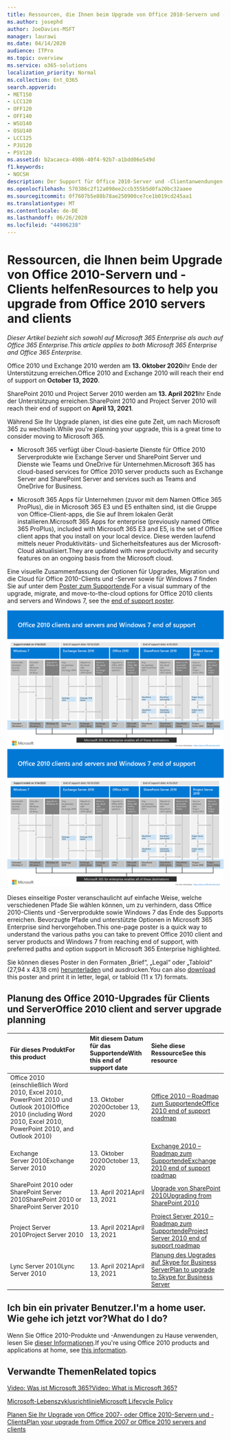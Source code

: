 ```yaml
---
title: Ressourcen, die Ihnen beim Upgrade von Office 2010-Servern und -Clients helfen
ms.author: josephd
author: JoeDavies-MSFT
manager: laurawi
ms.date: 04/14/2020
audience: ITPro
ms.topic: overview
ms.service: o365-solutions
localization_priority: Normal
ms.collection: Ent_O365
search.appverid:
- MET150
- LCC120
- OFF120
- OFF140
- WSU140
- OSU140
- LCC125
- PJU120
- PSV120
ms.assetid: b2acaeca-4986-40f4-92b7-a1bdd06e549d
f1.keywords:
- NOCSH
description: Der Support für Office 2010-Server und -Clientanwendungen wird bald eingestellt, und es stehen keine benutzerdefinierten Supportvereinbarungen zur Verfügung. In diesem Artikel erfahren Sie, wie Sie jetzt mit der Planung Ihres Upgrades beginnen.
ms.openlocfilehash: 570386c2f12a098ee2ccb355b5d0fa20bc32aaee
ms.sourcegitcommit: 0f7607b5e88b78ae250900ce7ce1b019cd245aa1
ms.translationtype: MT
ms.contentlocale: de-DE
ms.lasthandoff: 06/26/2020
ms.locfileid: "44906238"
---
```

# <a name="resources-to-help-you-upgrade-from-office-2010-servers-and-clients"></a><span data-ttu-id="007c0-104">Ressourcen, die Ihnen beim Upgrade von Office 2010-Servern und -Clients helfen</span><span class="sxs-lookup"><span data-stu-id="007c0-104">Resources to help you upgrade from Office 2010 servers and clients</span></span>

<span data-ttu-id="007c0-105">*Dieser Artikel bezieht sich sowohl auf Microsoft 365 Enterprise als auch auf Office 365 Enterprise.*</span><span class="sxs-lookup"><span data-stu-id="007c0-105">*This article applies to both Microsoft 365 Enterprise and Office 365 Enterprise.*</span></span>

<span data-ttu-id="007c0-106">Office 2010 und Exchange 2010 werden am **13. Oktober 2020**ihr Ende der Unterstützung erreichen.</span><span class="sxs-lookup"><span data-stu-id="007c0-106">Office 2010 and Exchange 2010 will reach their end of support on **October 13, 2020**.</span></span> 

<span data-ttu-id="007c0-107">SharePoint 2010 und Project Server 2010 werden am **13. April 2021**ihr Ende der Unterstützung erreichen.</span><span class="sxs-lookup"><span data-stu-id="007c0-107">SharePoint 2010 and Project Server 2010 will reach their end of support on **April 13, 2021**.</span></span>

<span data-ttu-id="007c0-108">Während Sie Ihr Upgrade planen, ist dies eine gute Zeit, um nach Microsoft 365 zu wechseln.</span><span class="sxs-lookup"><span data-stu-id="007c0-108">While you're planning your upgrade, this is a great time to consider moving to Microsoft 365.</span></span> 

- <span data-ttu-id="007c0-109">Microsoft 365 verfügt über Cloud-basierte Dienste für Office 2010 Serverprodukte wie Exchange Server und SharePoint Server und Dienste wie Teams und OneDrive für Unternehmen.</span><span class="sxs-lookup"><span data-stu-id="007c0-109">Microsoft 365 has cloud-based services for Office 2010 server products such as Exchange Server and SharePoint Server and services such as Teams and OneDrive for Business.</span></span> 

- <span data-ttu-id="007c0-110">Microsoft 365 Apps für Unternehmen (zuvor mit dem Namen Office 365 ProPlus), die in Microsoft 365 E3 und E5 enthalten sind, ist die Gruppe von Office-Client-apps, die Sie auf Ihrem lokalen Gerät installieren.</span><span class="sxs-lookup"><span data-stu-id="007c0-110">Microsoft 365 Apps for enterprise (previously named Office 365 ProPlus), included with Microsoft 365 E3 and E5, is the set of Office client apps that you install on your local device.</span></span> <span data-ttu-id="007c0-111">Diese werden laufend mittels neuer Produktivitäts- und Sicherheitsfeatures aus der Microsoft-Cloud aktualisiert.</span><span class="sxs-lookup"><span data-stu-id="007c0-111">They are updated with new productivity and security features on an ongoing basis from the Microsoft cloud.</span></span>

<span data-ttu-id="007c0-112">Eine visuelle Zusammenfassung der Optionen für Upgrades, Migration und die Cloud für Office 2010-Clients und -Server sowie für Windows 7 finden Sie auf unter dem [Poster zum Supportende](./media/upgrade-from-office-2010-servers-and-products/Office2010Windows7EndOfSupport.pdf).</span><span class="sxs-lookup"><span data-stu-id="007c0-112">For a visual summary of the upgrade, migrate, and move-to-the-cloud options for Office 2010 clients and servers and Windows 7, see the [end of support poster](./media/upgrade-from-office-2010-servers-and-products/Office2010Windows7EndOfSupport.pdf).</span></span>

<span data-ttu-id="007c0-113">[![Bild des Posters zum Ende des Supports für Office 2010-Clients und -Server sowie Windows 7](./media/upgrade-from-office-2010-servers-and-products/office2010-windows7-end-of-support.png)](./media/upgrade-from-office-2010-servers-and-products/Office2010Windows7EndOfSupport.pdf)</span><span class="sxs-lookup"><span data-stu-id="007c0-113">[![Image for the end of support for Office 2010 clients and servers and Windows 7 poster](./media/upgrade-from-office-2010-servers-and-products/office2010-windows7-end-of-support.png)](./media/upgrade-from-office-2010-servers-and-products/Office2010Windows7EndOfSupport.pdf)</span></span>

<span data-ttu-id="007c0-114">Dieses einseitige Poster veranschaulicht auf einfache Weise, welche verschiedenen Pfade Sie wählen können, um zu verhindern, dass Office 2010-Clients und -Serverprodukte sowie Windows 7 das Ende des Supports erreichen. Bevorzugte Pfade und unterstützte Optionen in Microsoft 365 Enterprise sind hervorgehoben.</span><span class="sxs-lookup"><span data-stu-id="007c0-114">This one-page poster is a quick way to understand the various paths you can take to prevent Office 2010 client and server products and Windows 7 from reaching end of support, with preferred paths and option support in Microsoft 365 Enterprise highlighted.</span></span>

<span data-ttu-id="007c0-115">Sie können dieses Poster in den Formaten „Brief“, „Legal“ oder „Tabloid“ (27,94 x 43,18 cm) [herunterladen](https://github.com/MicrosoftDocs/microsoft-365-docs/raw/public/microsoft-365/media/migration-microsoft-365-enterprise-workload/Office2010Windows7EndOfSupport.pdf) und ausdrucken.</span><span class="sxs-lookup"><span data-stu-id="007c0-115">You can also [download](https://github.com/MicrosoftDocs/microsoft-365-docs/raw/public/microsoft-365/media/migration-microsoft-365-enterprise-workload/Office2010Windows7EndOfSupport.pdf) this poster and print it in letter, legal, or tabloid (11 x 17) formats.</span></span>
      
## <a name="office-2010-client-and-server-upgrade-planning"></a><span data-ttu-id="007c0-116">Planung des Office 2010-Upgrades für Clients und Server</span><span class="sxs-lookup"><span data-stu-id="007c0-116">Office 2010 client and server upgrade planning</span></span>
  
|<span data-ttu-id="007c0-117">**Für dieses Produkt**</span><span class="sxs-lookup"><span data-stu-id="007c0-117">**For this product**</span></span>|<span data-ttu-id="007c0-118">**Mit diesem Datum für das Supportende**</span><span class="sxs-lookup"><span data-stu-id="007c0-118">**With this end of support date**</span></span>|<span data-ttu-id="007c0-119">**Siehe diese Ressource**</span><span class="sxs-lookup"><span data-stu-id="007c0-119">**See this resource**</span></span>|
|:-----|:-----|:-----|
|<span data-ttu-id="007c0-120">Office 2010 (einschließlich Word 2010, Excel 2010, PowerPoint 2010 und Outlook 2010)</span><span class="sxs-lookup"><span data-stu-id="007c0-120">Office 2010 (including Word 2010, Excel 2010, PowerPoint 2010, and Outlook 2010)</span></span>  <br/> | <span data-ttu-id="007c0-121">13. Oktober 2020</span><span class="sxs-lookup"><span data-stu-id="007c0-121">October 13, 2020</span></span> |[<span data-ttu-id="007c0-122">Office 2010 – Roadmap zum Supportende</span><span class="sxs-lookup"><span data-stu-id="007c0-122">Office 2010 end of support roadmap</span></span>](https://docs.microsoft.com/DeployOffice/office-2010-end-support-roadmap) <br/> |
|<span data-ttu-id="007c0-123">Exchange Server 2010</span><span class="sxs-lookup"><span data-stu-id="007c0-123">Exchange Server 2010</span></span>  <br/> | <span data-ttu-id="007c0-124">13. Oktober 2020</span><span class="sxs-lookup"><span data-stu-id="007c0-124">October 13, 2020</span></span>  |[<span data-ttu-id="007c0-125">Exchange 2010 – Roadmap zum Supportende</span><span class="sxs-lookup"><span data-stu-id="007c0-125">Exchange 2010 end of support roadmap</span></span>](exchange-2010-end-of-support.md) <br/> |
|<span data-ttu-id="007c0-126">SharePoint 2010 oder SharePoint Server 2010</span><span class="sxs-lookup"><span data-stu-id="007c0-126">SharePoint 2010 or SharePoint Server 2010</span></span>  <br/> | <span data-ttu-id="007c0-127">13. April 2021</span><span class="sxs-lookup"><span data-stu-id="007c0-127">April 13, 2021</span></span> |[<span data-ttu-id="007c0-128">Upgrade von SharePoint 2010</span><span class="sxs-lookup"><span data-stu-id="007c0-128">Upgrading from SharePoint 2010</span></span>](upgrade-from-sharepoint-2010.md) <br/> |
|<span data-ttu-id="007c0-129">Project Server 2010</span><span class="sxs-lookup"><span data-stu-id="007c0-129">Project Server 2010</span></span> <br/> | <span data-ttu-id="007c0-130">13. April 2021</span><span class="sxs-lookup"><span data-stu-id="007c0-130">April 13, 2021</span></span> | [<span data-ttu-id="007c0-131">Project Server 2010 – Roadmap zum Supportende</span><span class="sxs-lookup"><span data-stu-id="007c0-131">Project Server 2010 end of support roadmap</span></span>](project-server-2010-end-of-support.md) <br/> |
|<span data-ttu-id="007c0-132">Lync Server 2010</span><span class="sxs-lookup"><span data-stu-id="007c0-132">Lync Server 2010</span></span> <br/> | <span data-ttu-id="007c0-133">13. April 2021</span><span class="sxs-lookup"><span data-stu-id="007c0-133">April 13, 2021</span></span> | [<span data-ttu-id="007c0-134">Planung des Upgrades auf Skype for Business Server</span><span class="sxs-lookup"><span data-stu-id="007c0-134">Plan to upgrade to Skype for Business Server</span></span>](https://docs.microsoft.com/skypeforbusiness/plan-your-deployment/upgrade) <br/> |
    
## <a name="im-a-home-user-what-do-i-do"></a><span data-ttu-id="007c0-135">Ich bin ein privater Benutzer.</span><span class="sxs-lookup"><span data-stu-id="007c0-135">I'm a home user.</span></span> <span data-ttu-id="007c0-136">Wie gehe ich jetzt vor?</span><span class="sxs-lookup"><span data-stu-id="007c0-136">What do I do?</span></span>

<span data-ttu-id="007c0-137">Wenn Sie Office 2010-Produkte und -Anwendungen zu Hause verwenden, lesen Sie [dieser Informationen](plan-upgrade-previous-versions-office.md#im-a-home-user-what-do-i-do).</span><span class="sxs-lookup"><span data-stu-id="007c0-137">If you're using Office 2010 products and applications at home, see [this information](plan-upgrade-previous-versions-office.md#im-a-home-user-what-do-i-do).</span></span>

## <a name="related-topics"></a><span data-ttu-id="007c0-138">Verwandte Themen</span><span class="sxs-lookup"><span data-stu-id="007c0-138">Related topics</span></span>

[<span data-ttu-id="007c0-139">Video: Was ist Microsoft 365?</span><span class="sxs-lookup"><span data-stu-id="007c0-139">Video: What is Microsoft 365?</span></span>](https://support.office.com/article/847caf12-2589-452c-8aca-1c009797678b.aspx)
  
[<span data-ttu-id="007c0-140">Microsoft-Lebenszyklusrichtlinie</span><span class="sxs-lookup"><span data-stu-id="007c0-140">Microsoft Lifecycle Policy</span></span>](https://go.microsoft.com/fwlink/?linkid=865200)

[<span data-ttu-id="007c0-141">Planen Sie Ihr Upgrade von Office 2007- oder Office 2010-Servern und -Clients</span><span class="sxs-lookup"><span data-stu-id="007c0-141">Plan your upgrade from Office 2007 or Office 2010 servers and clients</span></span>](plan-upgrade-previous-versions-office.md)

